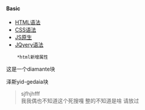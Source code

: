 #### Basic
- [HTML语法](#html)
- [CSS语法](#css)
- [JS原生](#js)
- [JQyery语法](#jq)

```
    *html新增属性
```
<p>这是一个diamante块</p>
    泽斯yid-gedaia块




> sjfhjhfff    
> 我我偶也不知道这个死搜嘎
> 整的不知道是啥 
> 请放过
